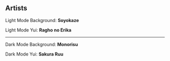 ## Artists

Light Mode Background: **Soyokaze**

Light Mode Yui: **Ragho no Erika**

---

Dark Mode Background: **Monorisu**

Dark Mode Yui: **Sakura Ruu**
